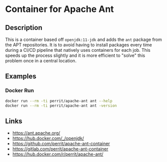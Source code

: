 # Container for Apache Ant

## Description

This is a container based off `openjdk:11-jdk` and adds the `ant` package from the APT repositories. It is to avoid having to install packages every time during a CI/CD pipeline that natively uses containers for each job. This speeds up the process slightly and it is more efficient to "solve" this problem once in a central location.

## Examples

### Docker Run

```bash
docker run --rm -ti perrit/apache-ant ant --help
docker run --rm -ti perrit/apache-ant ant -version
```

## Links

* https://ant.apache.org/
* https://hub.docker.com/_/openjdk/
* https://github.com/perrit/apache-ant-container
* https://gitlab.com/perrit/apache-ant-container
* https://hub.docker.com/r/perrit/apache-ant/
